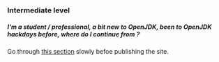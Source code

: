 ### Intermediate level

##### I'm a student / professional, a bit new to OpenJDK, been to OpenJDK hackdays before, where do I continue from ?

Go through [this section](how-to-navigate/intermedia-level.md) slowly befoe publishing the site.
